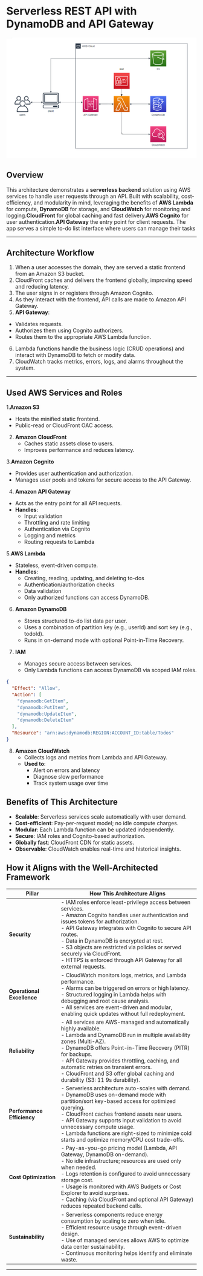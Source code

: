 # Serverless REST API with DynamoDB and API Gateway

![AWS Architecture Diagram](architecture%20diagram.png)

## Overview

This architecture demonstrates a **serverless backend** solution using AWS services to handle user requests through an API. Built with scalability, cost-efficiency, and modularity in mind, leveraging the benefits of **AWS Lambda** for compute, **DynamoDB** for storage, and **CloudWatch** for monitoring and logging.**CloudFront** for global caching and fast delivery.**AWS Cognito**  for user authentication.**API Gateway** the entry point for client requests. The app serves a simple to-do list interface where users can manage their tasks

---

## Architecture Workflow
1. When a user accesses the domain, they are served a static frontend from an Amazon S3 bucket.
2. CloudFront caches and delivers the frontend globally, improving speed and reducing latency.
3. The user signs in or registers through Amazon Cognito.
4. As they interact with the frontend, API calls are made to Amazon API Gateway.
5. **API Gateway**:
  - Validates requests.
  - Authorizes them using Cognito authorizers.
  - Routes them to the appropriate AWS Lambda function.
6. Lambda functions handle the business logic (CRUD operations) and interact with DynamoDB to fetch or modify data.
7. CloudWatch tracks metrics, errors, logs, and alarms throughout the system.
---

## Used AWS Services and Roles

1.**Amazon S3**
   - Hosts the minified static frontend.
   - Public-read or CloudFront OAC access.

2. **Amazon CloudFront**
   - Caches static assets close to users.
   - Improves performance and reduces latency.

3.**Amazon Cognito**
  - Provides user authentication and authorization.
  - Manages user pools and tokens for secure access to the API Gateway.

4. **Amazon API Gateway**
  - Acts as the entry point for all API requests.
  - **Handles**:
     - Input validation
     - Throttling and rate limiting
     - Authentication via Cognito
     - Logging and metrics
     - Routing requests to Lambda

5.**AWS Lambda**
  - Stateless, event-driven compute.
  - **Handles**:
    - Creating, reading, updating, and deleting to-dos
    - Authentication/authorization checks
    - Data validation
    - Only authorized functions can access DynamoDB.
6. **Amazon DynamoDB**
    - Stores structured to-do list data per user.
    - Uses a combination of partition key (e.g., userId) and sort key (e.g., todoId).
    - Runs in on-demand mode with optional Point-in-Time Recovery.

7. **IAM**
    - Manages secure access between services.
    - Only Lambda functions can access DynamoDB via scoped IAM roles.
```json
{
  "Effect": "Allow",
  "Action": [
    "dynamodb:GetItem",
    "dynamodb:PutItem",
    "dynamodb:UpdateItem",
    "dynamodb:DeleteItem"
  ],
  "Resource": "arn:aws:dynamodb:REGION:ACCOUNT_ID:table/Todos"
}
```

8. **Amazon CloudWatch**
    - Collects logs and metrics from Lambda and API Gateway.
    - **Used to**:
      - Alert on errors and latency
      - Diagnose slow performance
      - Track system usage over time

## Benefits of This Architecture

- **Scalable**: Serverless services scale automatically with user demand.
- **Cost-efficient**: Pay-per-request model; no idle compute charges.
- **Modular**: Each Lambda function can be updated independently.
- **Secure**: IAM roles and Cognito-based authorization.
- **Globally fast**: CloudFront CDN for static assets.
- **Observable**: CloudWatch enables real-time and historical insights.

## How it Aligns with the Well-Architected Framework

| Pillar                 | How This Architecture Aligns                                                                                                   |
|------------------------|-------------------------------------------------------------------------------------------------------------------------------|
| **Security**           | - IAM roles enforce least-privilege access between services. <br> - Amazon Cognito handles user authentication and issues tokens for authorization. <br> - API Gateway integrates with Cognito to secure API routes. <br> - Data in DynamoDB is encrypted at rest. <br> - S3 objects are restricted via policies or served securely via CloudFront. <br> - HTTPS is enforced through API Gateway for all external requests. |
| **Operational Excellence** | - CloudWatch monitors logs, metrics, and Lambda performance. <br> - Alarms can be triggered on errors or high latency. <br> - Structured logging in Lambda helps with debugging and root cause analysis. <br> - All services are event-driven and modular, enabling quick updates without full redeployment. |
| **Reliability**        | - All services are AWS-managed and automatically highly available. <br> - Lambda and DynamoDB run in multiple availability zones (Multi-AZ). <br> - DynamoDB offers Point-in-Time Recovery (PITR) for backups. <br> - API Gateway provides throttling, caching, and automatic retries on transient errors. <br> - CloudFront and S3 offer global caching and durability (S3: 11 9s durability). |
| **Performance Efficiency** | - Serverless architecture auto-scales with demand. <br> - DynamoDB uses on-demand mode with partition/sort key-based access for optimized querying. <br> - CloudFront caches frontend assets near users. <br> - API Gateway supports input validation to avoid unnecessary compute usage. <br> - Lambda functions are right-sized to minimize cold starts and optimize memory/CPU cost trade-offs. |
| **Cost Optimization**  | - Pay-as-you-go pricing model (Lambda, API Gateway, DynamoDB on-demand). <br> - No idle infrastructure; resources are used only when needed. <br> - Logs retention is configured to avoid unnecessary storage cost. <br> - Usage is monitored with AWS Budgets or Cost Explorer to avoid surprises. <br> - Caching (via CloudFront and optional API Gateway) reduces repeated backend calls. |
| **Sustainability**     | - Serverless components reduce energy consumption by scaling to zero when idle. <br> - Efficient resource usage through event-driven design. <br> - Use of managed services allows AWS to optimize data center sustainability. <br> - Continuous monitoring helps identify and eliminate waste. |



---


